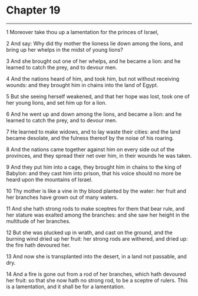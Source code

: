 # Chapter 19

***

1 Moreover take thou up a lamentation for the princes of Israel,

2 And say: Why did thy mother the lioness lie down among the lions, and bring up her whelps in the midst of young lions?

3 And she brought out one of her whelps, and he became a lion: and he learned to catch the prey, and to devour men.

4 And the nations heard of him, and took him, but not without receiving wounds: and they brought him in chains into the land of Egypt.

5 But she seeing herself weakened, and that her hope was lost, took one of her young lions, and set him up for a lion.

6 And he went up and down among the lions, and became a lion: and he learned to catch the prey, and to devour men.

7 He learned to make widows, and to lay waste their cities: and the land became desolate, and the fulness thereof by the noise of his roaring.

8 And the nations came together against him on every side out of the provinces, and they spread their net over him, in their wounds he was taken.

9 And they put him into a cage, they brought him in chains to the king of Babylon: and they cast him into prison, that his voice should no more be heard upon the mountains of Israel.

10 Thy mother is like a vine in thy blood planted by the water: her fruit and her branches have grown out of many waters.

11 And she hath strong rods to make sceptres for them that bear rule, and her stature was exalted among the branches: and she saw her height in the multitude of her branches.

12 But she was plucked up in wrath, and cast on the ground, and the burning wind dried up her fruit: her strong rods are withered, and dried up: the fire hath devoured her.

13 And now she is transplanted into the desert, in a land not passable, and dry.

14 And a fire is gone out from a rod of her branches, which hath devoured her fruit: so that she now hath no strong rod, to be a sceptre of rulers. This is a lamentation, and it shall be for a lamentation.

